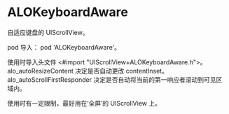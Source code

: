 # ALOKeyboardAware

自适应键盘的 UIScrollView。

pod 导入：
pod 'ALOKeyboardAware'。

使用时导入头文件 <#import "UIScrollView+ALOKeyboardAware.h">。
alo_autoResizeContent 决定是否自动更改 contentInset。
alo_autoScrollFirstResponder 决定是否自动将当前的第一响应者滚动到可见区域内。

使用时有一定限制，最好用在‘全屏’的 UIScrollView 上。
